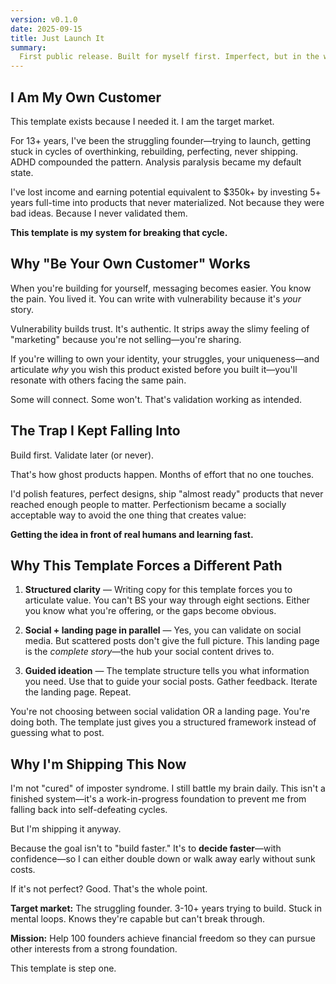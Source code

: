 ```yaml
---
version: v0.1.0
date: 2025-09-15
title: Just Launch It
summary:
  First public release. Built for myself first. Imperfect, but in the wild.
---
```


## I Am My Own Customer

This template exists because I needed it. I am the target market.

For 13+ years, I've been the struggling founder—trying to launch, getting stuck
in cycles of overthinking, rebuilding, perfecting, never shipping. ADHD
compounded the pattern. Analysis paralysis became my default state.

I've lost income and earning potential equivalent to $350k+ by investing 5+
years full-time into products that never materialized. Not because they were bad
ideas. Because I never validated them.

**This template is my system for breaking that cycle.**

## Why "Be Your Own Customer" Works

When you're building for yourself, messaging becomes easier. You know the pain.
You lived it. You can write with vulnerability because it's _your_ story.

Vulnerability builds trust. It's authentic. It strips away the slimy feeling of
"marketing" because you're not selling—you're sharing.

If you're willing to own your identity, your struggles, your uniqueness—and
articulate _why_ you wish this product existed before you built it—you'll
resonate with others facing the same pain.

Some will connect. Some won't. That's validation working as intended.

## The Trap I Kept Falling Into

Build first. Validate later (or never).

That's how ghost products happen. Months of effort that no one touches.

I'd polish features, perfect designs, ship "almost ready" products that never
reached enough people to matter. Perfectionism became a socially acceptable way
to avoid the one thing that creates value:

**Getting the idea in front of real humans and learning fast.**

## Why This Template Forces a Different Path

1. **Structured clarity** — Writing copy for this template forces you to
   articulate value. You can't BS your way through eight sections. Either you
   know what you're offering, or the gaps become obvious.

2. **Social + landing page in parallel** — Yes, you can validate on social
   media. But scattered posts don't give the full picture. This landing page is
   the _complete story_—the hub your social content drives to.

3. **Guided ideation** — The template structure tells you what information you
   need. Use that to guide your social posts. Gather feedback. Iterate the
   landing page. Repeat.

You're not choosing between social validation OR a landing page. You're doing
both. The template just gives you a structured framework instead of guessing
what to post.

## Why I'm Shipping This Now

I'm not "cured" of imposter syndrome. I still battle my brain daily. This isn't
a finished system—it's a work-in-progress foundation to prevent me from falling
back into self-defeating cycles.

But I'm shipping it anyway.

Because the goal isn't to "build faster." It's to **decide faster**—with
confidence—so I can either double down or walk away early without sunk costs.

If it's not perfect? Good. That's the whole point.

**Target market:** The struggling founder. 3-10+ years trying to build. Stuck in
mental loops. Knows they're capable but can't break through.

**Mission:** Help 100 founders achieve financial freedom so they can pursue
other interests from a strong foundation.

This template is step one.
